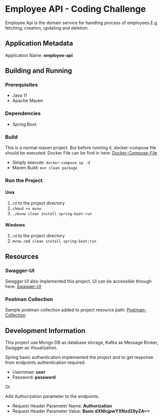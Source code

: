 # Employee API - Coding Challenge

Employee Api is the domain service for handling process of employees.E.g. 
fetching, creation, updating and deletion.

## Application Metadata

Application Name: **employee-api**

## Building and Running

### Prerequisites

- Java 11
- Apache Maven

### Dependencies

- Spring Boot

### Build 

This is a normal maven project. But before running it, docker-compose file should be executed.
Docker File can be find in here: [Docker-Compose-File][Docker-File]

- Simply execute: `docker-compose up -d`
- Maven Build: `mvn clean package`

### Run the Project

#### Unix

1. `cd` to the project directory
2. `chmod +x mvnw`
3. `./mvnw clean install spring-boot:run`

#### Windows

1. `cd` to the project directory
2. `mvnw.cmd clean install spring-boot:run`

## Resources

### Swagger-UI
Swagger UI also implemented this project. UI can be accessible through here:
[Swagger-UI][Swagger-UI]

### Postman Collection
Sample postman collection added to project resource path: [Postman-Collection][Postman-Collection]

## Development Information

This project use Mongo DB as database storage, Kafka as Message Broker, Swagger as Visualization.

Spring basic authentication implemented the project and to get response from endpoints authentication required.
- Usernmae: **user**
- Password: **password**

Or

Add Authorization parameter to the endpoints.
- Request Header Parameter Name: **Authorization**
- Request Header Parameter Value: **Basic dXNlcjpwYXNzd29yZA==**

[Docker-File]: docker-compose.yml
[Swagger-UI]: http://localhost:8080/swagger-ui/index.html
[Postman-Collection]: src/main/resources/JETCodingChallange.postman_collection.json